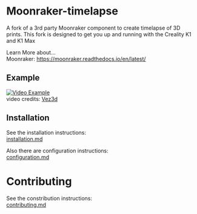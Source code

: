 # Moonraker-timelapse

A fork of a 3rd party Moonraker component to create timelapse of 3D prints. This fork is designed to get you up and running with the Creality K1 and K1 Max

Learn More about...   
Moonraker: https://moonraker.readthedocs.io/en/latest/   

## Example
[![Video Example](https://img.youtube.com/vi/hovKtH4t9BU/0.jpg)](https://www.youtube.com/watch?v=hovKtH4t9BU)    
video credits: [Vez3d](https://www.youtube.com/channel/UCEZr0_vwtka0HteUcfzXaOQ)

## Installation

See the installation instructions:   
[installation.md](docs/installation.md)

Also there are configuration instructions:   
[configuration.md](docs/configuration.md)

# Contributing
See the constribution instructions:   
[contributing.md](docs/contributing.md)

